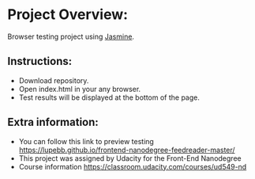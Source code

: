 # Project Overview:

Browser testing project using [Jasmine](http://jasmine.github.io/).

## Instructions:

* Download repository.
* Open index.html in your any browser. 
* Test results will be displayed at the bottom of the page.

## Extra information:
* You can follow this link to preview testing https://lupebb.github.io/frontend-nanodegree-feedreader-master/
* This project was assigned by Udacity for the Front-End Nanodegree
* Course information https://classroom.udacity.com/courses/ud549-nd 
